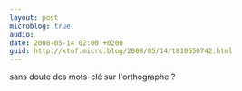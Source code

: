 ```yaml
---
layout: post
microblog: true
audio: 
date: 2008-05-14 02:00 +0200
guid: http://xtof.micro.blog/2008/05/14/t810650742.html
---
```

sans doute des mots-clé sur l'orthographe ?
